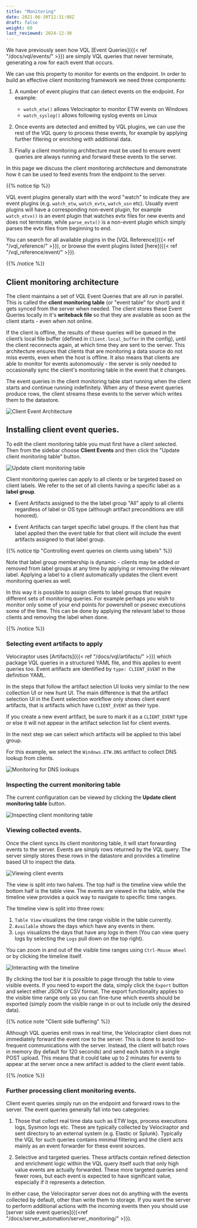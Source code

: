 ```yaml
---
title: "Monitoring"
date: 2021-06-30T12:31:08Z
draft: false
weight: 60
last_reviewed: 2024-12-30
---
```


We have previously seen how VQL [Event Queries]({{< ref
"/docs/vql/events/" >}}) are simply VQL queries that never terminate,
generating a row for each event that occurs.

We can use this property to monitor for events on the endpoint. In
order to build an effective client monitoring framework we need three
components:

1. A number of event plugins that can detect events on the
   endpoint. For example:
   - `watch_etw()` allows Velociraptor to monitor ETW events on Windows
   - `watch_syslog()` allows following syslog events on Linux

2. Once events are detected and emitted by VQL plugins, we can use the rest of
   the VQL query to process these events, for example by applying further
   filtering or enriching with additional data.

3. Finally a client monitoring architecture must be used to ensure
   event queries are always running and forward these events to the
   server.

In this page we discuss the client monitoring architecture and
demonstrate how it can be used to feed events from the endpoint to the
server.

{{% notice tip %}}

VQL event plugins generally start with the word "watch" to indicate they are
event plugins (e.g. `watch_etw`, `watch_evtx`, `watch_usn` etc). Usually event
plugins will have a corresponding non-event plugin, for example `watch_etvx()`
is an event plugin that watches evtx files for new events and does not
terminate, while `parse_evtx()` is a non-event plugin which simply parses the
evtx files from beginning to end.

You can search for all available plugins in the
[VQL Reference]({{< ref "/vql_reference/" >}}),
or browse the event plugins listed
[here]({{< ref "/vql_reference/event/" >}}).

{{% /notice %}}

## Client monitoring architecture

The client maintains a set of VQL Event Queries that are all run in parallel.
This is called the **client monitoring table** (or "event table" for short) and
it gets synced from the server when needed. The client stores these Event
Queries locally in it's **writeback file** so that they are available as soon as
the client starts - even when not online.

If the client is offline, the results of these queries will be queued in the
client’s local file buffer (defined in `Client.local_buffer` in the config),
until the client reconnects again, at which time they are sent to the server.
This architecture ensures that clients that are monitoring a data source do not
miss events, even when the host is offline. It also means that clients are able
to monitor for events autonomously - the server is only needed to occasionally
sync the client's monitoring table in the event that it changes.

The event queries in the client monitoring table start running when the client
starts and continue running indefinitely. When any of these event queries
produce rows, the client streams these events to the server which writes them to
the datastore.

![Client Event Architecture](client_events_arch.svg)


## Installing client event queries.

To edit the client monitoring table you must first have a client selected. Then
from the sidebar choose **Client Events** and then click the "Update client
monitoring table" button.

![Update client monitoring table](updating_client_events.svg)

Client monitoring queries can apply to all clients or be targeted based on
client labels. We refer to the set of all clients having a specific label as a
**label group**.

- Event Artifacts assigned to the the label group "All" apply to all clients
  regardless of label or OS type (although artifact preconditions are
  still honored).

- Event Artifacts can target specific label groups. If the client has
  that label applied then the event table for that client will include
  the event artifacts assigned to that label group.

{{% notice tip "Controlling event queries on clients using labels" %}}

Note that label group membership is dynamic - clients may be added or
removed from label groups at any time by applying or removing the
relevant label. Applying a label to a client automatically updates the
client event monitoring queries as well.

In this way it is possible to assign clients to label groups that require
different sets of monitoring queries. For example perhaps you wish to monitor
only some of your end points for powershell or psexec executions some of the
time. This can be done by applying the relevant label to those clients and
removing the label when done.

{{% /notice %}}

### Selecting event artifacts to apply

Velociraptor uses [Artifacts]({{< ref "/docs/vql/artifacts/" >}}) which package
VQL queries in a structured YAML file, and this applies to event queries too.
Event artifacts are identified by `type: CLIENT_EVENT` in the definition YAML.

In the steps that follow the artifact selection UI looks very similar to the new
collection UI or new hunt UI. The main difference is that the artifact selection
UI in the Event selection workflow only shows client event artifacts, that is
artifacts which have `CLIENT_EVENT` as their type.

If you create a new event artifact, be sure to mark it as a `CLIENT_EVENT` type
or else it will not appear in the artifact selection list for client events.

In the next step we can select which artifacts will be applied to this label
group.

For this example, we select the `Windows.ETW.DNS` artifact to collect
DNS lookup from clients.

![Monitoring for DNS lookups](dns_monitoring.png)



### Inspecting the current monitoring table

The current configuration can be viewed by clicking the
**Update client monitoring table** button.

![Inspecting client monitoring table](inspecting_table.svg)

### Viewing collected events.

Once the client syncs its client monitoring table, it will start
forwarding events to the server. Events are simply rows returned by
the VQL query. The server simply stores these rows in the datastore
and provides a timeline based UI to inspect the data.

![Viewing client events](viewing_client_events.svg)

The view is split into two halves. The top half is the timeline view
while the bottom half is the table view. The events are viewed in
the table, while the timeline view provides a quick way to navigate
to specific time ranges.

The timeline view is split into three rows:

1. `Table View` visualizes the time range visible in the table currently.
2. `Available` shows the days which have any events in them.
3. `Logs` visualizes the days that have any logs in them (You can view query
   logs by selecting the `Logs` pull down on the top right).

You can zoom in and out of the visible time ranges using `Ctrl-Mouse
Wheel` or by clicking the timeline itself.

![Interacting with the timeline](event-monitoring-1.svg)

By clicking the tool bar it is possible to page through the table to
view visible events. If you need to export the data, simply click the
`Export` button and select either JSON or CSV format. The export
functionality applies to the visible time range only so you can fine-tune
which events should be exported (simply zoom the visible range in or
out to include only the desired data).

{{% notice note "Client side buffering" %}}

Although VQL queries emit rows in real time, the Velociraptor client does not
immediately forward the event row to the server. This is done to avoid
too-frequent communications with the server. Instead, the client will batch rows
in memory (by default for 120 seconds) and send each batch in a single POST
upload. This means that it could take up to 2 minutes for events to appear at
the server once a new artifact is added to the client event table.

{{% /notice %}}

### Further processing client monitoring events.

Client event queries simply run on the endpoint and forward rows to
the server. The event queries generally fall into two categories:

1. Those that collect real time data such as ETW logs, process executions logs,
   Sysmon logs etc. These are typically collected by Velociraptor and sent
   directory to an external system (e.g. Elastic or Splunk). Typically the VQL
   for such queries contains minimal filtering and the client acts mainly as an
   event forwarder for these event sources.

2. Selective and targeted queries. These artifacts contain refined detection and
   enrichment logic within the VQL query itself such that only high value events
   are actually forwarded. These more targeted queries send fewer rows, but each
   event is expected to have significant value, especially if it represents a
   detection.

In either case, the Velociraptor server does not do anything with the
events collected by default, other than write them to storage. If you want the
server to perform additional actions with the incoming events then you should
use [server side event queries]({{<ref "/docs/server_automation/server_monitoring/" >}}).
